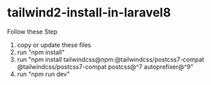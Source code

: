 # tailwind2-install-in-laravel8

Follow these Step
1. copy or update these files
2. run "npm install"
3. run "npm install tailwindcss@npm:@tailwindcss/postcss7-compat @tailwindcss/postcss7-compat postcss@^7 autoprefixer@^9"
4. run "npm run dev"
